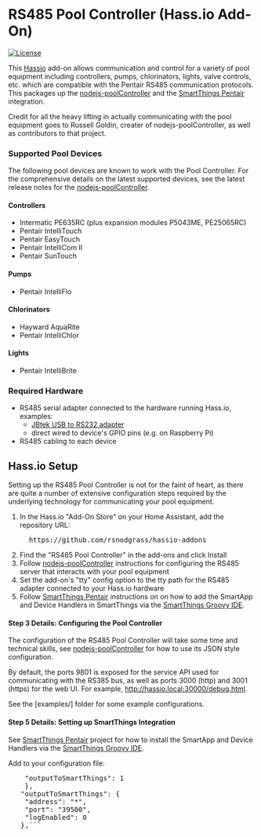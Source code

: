 # RS485 Pool Controller (Hass.io Add-On)

[![License](https://img.shields.io/badge/License-Apache%202.0-blue.svg)](https://opensource.org/licenses/Apache-2.0)

This [Hassio](https://www.home-assistant.io/hassio/) add-on allows communication and control for a variety of pool equipment including controllers, pumps, chlorinators, lights, valve controls, etc. which are compatible with the Pentair RS485 communication protocols. This packages up the [nodejs-poolController](https://github.com/tagyoureit/nodejs-poolController) and the [SmartThings Pentair](https://github.com/bsileo/SmartThings_Pentair) integration.

Credit for all the heavy lifting in actually communicating with the pool equipment goes to Russell Goldin, creater of nodejs-poolController, as well as contributors to that project.

### Supported Pool Devices

The following pool devices are known to work with the Pool Controller. For the comprehensive details on the latest supported devices, see the latest release notes for the [nodejs-poolController](https://github.com/tagyoureit/nodejs-poolController).

#### Controllers

* Intermatic PE635RC (plus expansion modules P5043ME, PE25065RC)
* Pentair IntelliTouch
* Pentair EasyTouch
* Pentair IntelliCom II
* Pentair SunTouch

#### Pumps

* Pentair IntelliFlo

#### Chlorinators

* Hayward AquaRite
* Pentair IntelliChlor

#### Lights

* Pentair IntelliBrite

### Required Hardware

* RS485 serial adapter connected to the hardware running Hass.io, examples: 
  - [JBtek USB to RS232 adapter](https://www.amazon.com/gp/product/B00NKAJGZM)
  - direct wired to device's GPIO pins (e.g. on Raspberry Pi)
* RS485 cabling to each device

## Hass.io Setup

Setting up the RS485 Pool Controller is not for the faint of heart, as there are quite a number of extensive configuration steps required by the underlying technology for communicating your pool equipment.

1. In the Hass.io "Add-On Store" on your Home Assistant, add the repository URL:
<pre>
     https://github.com/rsnodgrass/hassio-addons
</pre>
2. Find the "RS485 Pool Controller" in the add-ons and click Install
3. Follow [nodejs-poolController](https://github.com/tagyoureit/nodejs-poolController) instructions for configuring the RS485 server that interacts with your pool equipment
4. Set the add-on's "tty" config option to the tty path for the RS485 adapter connected to your Hass.io hardware
5. Follow [SmartThings Pentair](https://github.com/bsileo/SmartThings_Pentair) instructions on on how to add the SmartApp and Device Handlers in SmartThings via the [SmartThings Groovy IDE](https://graph.api.smartthings.com/).

#### Step 3 Details: Configuring the Pool Controller

The configuration of the RS485 Pool Controller will take some time and technical skills, see [nodejs-poolController](https://github.com/tagyoureit/nodejs-poolController) for how to use its JSON style configuration.

By default, the ports 9801 is exposed for the service API used for communicating with the RS385 bus, as well as ports 3000 (http) and 3001 (https) for the web UI. For example, http://hassio.local:30000/debug.html.

See the [examples/] folder for some example configurations.

#### Step 5 Details: Setting up SmartThings Integration

See [SmartThings Pentair](https://github.com/bsileo/SmartThings_Pentair) project for how to install the SmartApp and Device Handlers via the [SmartThings Groovy IDE](https://graph.api.smartthings.com/).

Add to your configuration file:

<pre>
   	"outputToSmartThings": 1
   	},
   "outputToSmartThings": {
   	"address": "*",
   	"port": "39500",
   	"logEnabled": 0
   },```
</pre>
